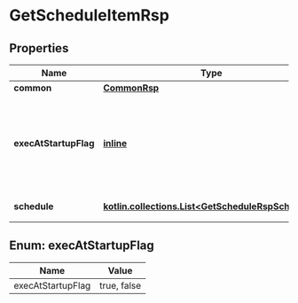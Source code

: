 
# GetScheduleItemRsp

## Properties
Name | Type | Description | Notes
------------ | ------------- | ------------- | -------------
**common** | [**CommonRsp**](CommonRsp.md) |  |  [optional]
**execAtStartupFlag** | [**inline**](#ExecAtStartupFlagEnum) | 起動時実行の有効／無効   - true：起動時実行有効   - false：起動時実行無効 |  [optional]
**schedule** | [**kotlin.collections.List&lt;GetScheduleRspSchedule&gt;**](GetScheduleRspSchedule.md) | 実行スケジュール&lt;br&gt; |  [optional]


<a name="ExecAtStartupFlagEnum"></a>
## Enum: execAtStartupFlag
Name | Value
---- | -----
execAtStartupFlag | true, false



